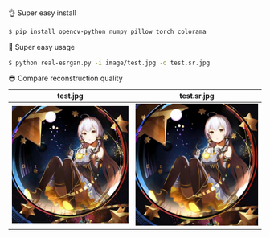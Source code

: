 👌 Super easy install

```bash
$ pip install opencv-python numpy pillow torch colorama
```

🙌 Super easy usage

```bash
$ python real-esrgan.py -i image/test.jpg -o test.sr.jpg
```

😎 Compare reconstruction quality

|   test.jpg    |   test.sr.jpg    |
|:------------:|:------------:|
|  <img src="./image/test.jpg" alt="Image 1" style="width: 600px; height: auto;">  |  <img src="./test.sr.jpg" alt="Image 2" style="width: 600px; height: auto;">  |